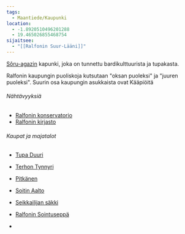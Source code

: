 ```yaml
---
tags:
  - Maantiede/Kaupunki
location:
  - -1.8920510496201288
  - 19.465026855468754
sijaitsee:
  - "[[Ralfonin Suur-Lääni]]"
---
```

[Sôru-agazin](Sôru-agaz.md) kapunki, joka on tunnettu bardikulttuurista ja tupakasta.

Ralfonin kaupungin puoliskoja kutsutaan "oksan puoleksi" ja "juuren puoleksi". Suurin osa kaupungin asukkaista ovat Kääpiöitä

###### Nähtävyyksiä
- [Ralfonin konservatorio](Ralfonin%20konservatorio.md)
- [Ralfonin kirjasto](Ralfonin%20kirjasto.md)

###### Kaupat ja majatalot
- [Tupa Duuri](Tupa%20Duuri.md)
- [Terhon Tynnyri](Terhon%20Tynnyri.md)
- [Pitkänen](Pitkänen.md)

- [Soitin Aalto](Soitin%20Aalto)
- [Seikkailijan säkki](Seikkailijan%20säkki)
- [Ralfonin Sointuseppä](Ralfonin%20Sointuseppä.md)
- 